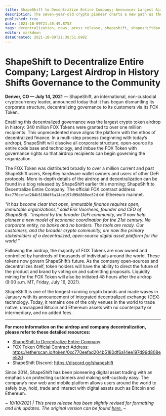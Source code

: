 ```yaml
---
title: ShapeShift to Decentralize Entire Company; Announces Largest Airdrop in History
description: The seven-year-old crypto pioneer charts a new path as the first to fully decentralize corporate entity structure to benefit all
published: true
date: 2021-10-09T21:40:49.875Z
tags: decentralization, news, press release, shapeshift, shapeshiftdao
editor: markdown
dateCreated: 2021-10-09T21:38:51.690Z
---
```


# ShapeShift to Decentralize Entire Company; Largest Airdrop in History Shifts Governance to the Community

**Denver, CO — July 14, 2021** — ShapeShift, an international, non-custodial cryptocurrency leader, announced today that it has begun dismantling its corporate structure, decentralizing governance to its customers via its FOX Token. 

Enabling this decentralized governance was the largest crypto token airdrop in history: 340 million FOX Tokens were granted to over one million recipients. This unprecedented move aligns the platform with the ethos of decentralized finance. In a multi-step process (beginning with today’s airdrop), ShapeShift will dissolve all corporate structure, open-source its entire code base and technology, and imbue the FOX Token with governance rights so that airdrop recipients can begin governing the organization. 

The FOX Token was distributed broadly to over a million current and past ShapeShift users, KeepKey hardware wallet owners and users of other DeFi protocols. More in-depth details of the airdrop and decentralization can be found in a blog released by ShapeShift earlier this morning: ShapeShift to Decentralize Entire Company. The official FOX contract address `0xc770eefad204b5180df6a14ee197d99d808ee52d` on Ethereum mainnet.

*"It has become clear that open, immutable finance requires open, immutable organizations,” said Erik Voorhees, founder and CEO of ShapeShift. “Inspired by the broader DeFi community, we’ll now help pioneer a new model of economic coordination for the 21st century. No corporate entity, no banks and no borders. The tools are ready. Our customers, and the broader crypto community, are now the primary stakeholders of a decentralized, open-source digital asset platform for the world.”*

Following the airdrop, the majority of FOX Tokens are now owned and controlled by hundreds of thousands of individuals around the world. These tokens now govern ShapeShift’s future. As the company open-sources and decentralizes itself, token holders will have the ability to direct the future of the product and brand by voting on and submitting proposals. Liquidity mining for the FOX Token will also be initiated 48 hours after the airdrop (9:00 a.m. MT, Friday, July 16, 2021). 

ShapeShift is one of the longest-running crypto brands and made waves in January with its announcement of integrated decentralized exchange (DEX) technology. Today, it remains one of the only venues in the world to trade native, unwrapped Bitcoin and Ethereum assets with no counterparty or intermediary, and no added fees. 

---

**For more information on the airdrop and company decentralization, please refer to these detailed resources:**

- [ShapeShift to Decentralize Entire Company](https://shapeshift.com/shapeshift-decentralize-airdrop)
- FOX Token Official Contract Address: https://etherscan.io/token/0xc770eefad204b5180df6a14ee197d99d808ee52d
- ShapeShift Discord: https://discord.gg/shapeshift

Since 2014, ShapeShift has been pioneering digital asset trading with an emphasis on protecting customers and making self-custody easy. The company’s new web and mobile platform allows users around the world to safely buy, hold, trade and interact with digital assets such as Bitcoin and Ethereum.

~ *10/10/2021 | This press release has been slightly revised for formatting and link updates. The original version can be found [here.](https://shapeshift.com/newsroom/shapeshift-to-decentralize-entire-company-largest-airdrop-in-history-shifts-governance-to-the-community)* ~